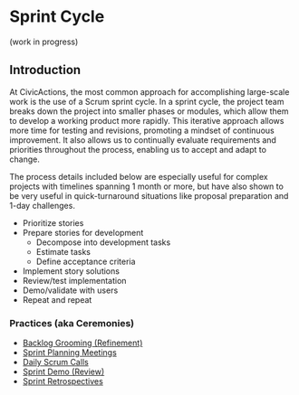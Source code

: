 # Sprint Cycle

(work in progress)

## Introduction

At CivicActions, the most common approach for accomplishing large-scale work is the use of a Scrum sprint cycle. In a sprint cycle, the project team breaks down the project into smaller phases or modules, which allow them to develop a working product more rapidly. This iterative approach allows more time for testing and revisions, promoting a mindset of continuous improvement. It also allows us to continually evaluate requirements and priorities throughout the process, enabling us to accept and adapt to change.

The process details included below are especially useful for complex projects with timelines spanning 1 month or more, but have also shown to be very useful in quick-turnaround situations like proposal preparation and 1-day challenges.

* Prioritize stories
* Prepare stories for development
    * Decompose into development tasks
    * Estimate tasks
    * Define acceptance criteria
* Implement story solutions
* Review/test implementation
* Demo/validate with users
* Repeat and repeat

### Practices (aka Ceremonies)

* [Backlog Grooming (Refinement)](backlog-grooming.md)
* [Sprint Planning Meetings](sprint-planning-meetings.md)
* [Daily Scrum Calls](daily-scrum-calls.md)
* [Sprint Demo (Review)](sprint-demo.md)
* [Sprint Retrospectives](sprint-retrospectives.md)
